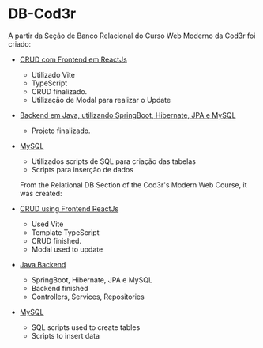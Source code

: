 # DB-Cod3r

A partir da Seção de Banco Relacional do Curso Web Moderno da Cod3r foi criado:
- [CRUD com Frontend em ReactJs](https://github.com/thisd92/DB-Cod3r/tree/master/frontend)
  - Utilizado Vite
  - TypeScript
  - CRUD finalizado.
  - Utilização de Modal para realizar o Update
- [Backend em Java, utilizando SpringBoot, Hibernate, JPA e MySQL](https://github.com/thisd92/DB-Cod3r/tree/master/backend)
  - Projeto finalizado.
- [MySQL](https://github.com/thisd92/DB-Cod3r/tree/master/RelationalDB)
  - Utilizados scripts de SQL para criação das tabelas
  - Scripts para inserção de dados
  
  From the Relational DB Section of the Cod3r's Modern Web Course, it was created:
- [CRUD using Frontend ReactJs](https://github.com/thisd92/DB-Cod3r/tree/master/frontend)
  - Used Vite
  - Template TypeScript
  - CRUD finished.
  - Modal used to update
- [Java Backend](https://github.com/thisd92/DB-Cod3r/tree/master/backend)
  - SpringBoot, Hibernate, JPA e MySQL
  - Backend finished
  - Controllers, Services, Repositories
- [MySQL](https://github.com/thisd92/DB-Cod3r/tree/master/RelationalDB)
  - SQL scripts used to create tables
  - Scripts to insert data
